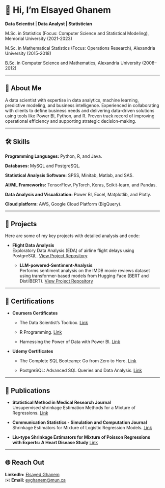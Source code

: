 # 👋 Hi, I’m Elsayed Ghanem
**Data Scientist | Data Analyst | Statistician**

M.Sc. in Statistics (Focus: Computer Science  and Statistical Modeling), Memorial University (2021-2023)

M.Sc. in Mathematical Statistics (Focus: Operations Research), Alexandria University (2015-2018)

B.Sc. in Computer Science and Mathematics, Alexandria University (2008–2012)

---

## 🔭 About Me  

A data scientist with expertise in data analytics, machine learning, predictive modeling, and business intelligence.
Experienced in collaborating with clients to define business needs and delivering data-driven solutions using tools like Power BI, Python, and R. Proven track record of improving operational efficiency and supporting strategic decision-making.

---

## 🛠️ Skills  

**Programming Languages:** Python, R, and Java. 

**Databases:** MySQL and PostgreSQL. 

**Statistical Analysis Software:** SPSS, Minitab, Matlab, and SAS. 

**AI/ML Frameworks:** TensorFlow, PyTorch, Keras, Scikit-learn, and Pandas. 

**Data Analysis and Visualization:** Power BI, Excel, Matplotlib, and Plotly. 

**Cloud platform:**  AWS, Google Cloud Platform (BigQuery).

---
## 🚀 Projects

Here are some of my key projects with detailed analysis and code:

- **Flight Data Analysis**  
  Exploratory Data Analysis (EDA) of airline flight delays using PostgreSQL.
  [View Project Repository](https://github.com/ElsayedGhanem/Flight-data-analysis)

  - **LLM-powered-Sentiment-Analysis**  
  Performs sentiment analysis on the IMDB movie reviews dataset using transformer-based models from Hugging Face (BERT and DistilBERT).
  [View Project Repository](https://github.com/ElsayedGhanem/LLM-powered-Sentiment-Analysis) 
---

## 📜 Certifications

- **Coursera Certificates**  
  - The Data Scientist’s Toolbox.
  [Link](https://www.coursera.org/account/accomplishments/verify/ARQJZJGSVJXM)

  - R Programming.
  [Link](https://www.coursera.org/account/accomplishments/verify/57CN9QAJU5PY)

  - Harnessing the Power of Data with Power BI.
  [Link](https://www.coursera.org/account/accomplishments/verify/J9EWXUSZ6JZA)

- **Udemy Certificates**  
  - The Complete SQL Bootcamp: Go from Zero to Hero.
  [Link](https://udemy-certificate.s3.amazonaws.com/pdf/UC-3f780c4c-c985-4349-84cb-40fe97c42874.pdf)

  - PostgreSQL: Advanced SQL Queries and Data Analysis.
  [Link](https://udemy-certificate.s3.amazonaws.com/pdf/UC-570a2a07-00fa-40c6-805a-47e7dcff5466.pdf)

---

## 📝 Publications

- **Statistical Method in Medical Research Journal**  
  Unsupervised shrinkage Estimation Methods for a Mixture of Regressions.
  [Link](https://journals.sagepub.com/doi/full/10.1177/09622802241259175)

- **Communication Statistics - Simulation and Computation Journal**  
  Shrinkage Estimators for Mixture of Logistic Regression Models.
  [Link](https://www.tandfonline.com/doi/full/10.1080/03610918.2024.2443195)

- **Liu-type Shrinkage Estimators for Mixture of Poisson Regressions with Experts: A Heart Disease Study**
[Link](https://arxiv.org/abs/2309.05838)

---

## 🌐 Reach Out 

**LinkedIn:** [Elsayed Ghanem](https://www.linkedin.com/in/elsayed-ghanem-0608aa192/)  
✉️ **Email:** eyghanem@mun.ca 


